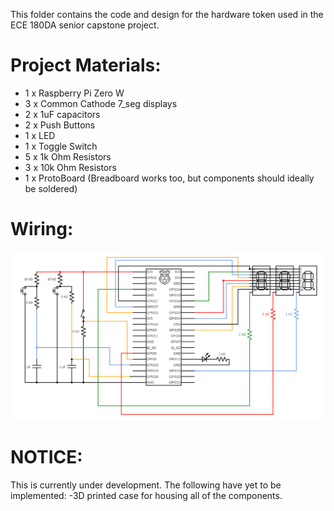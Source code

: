 This folder contains the code and design for the hardware token used in the ECE 
180DA senior capstone project. 

# Project Materials:
* 1 x Raspberry Pi Zero W
* 3 x Common Cathode 7_seg displays
* 2 x 1uF capacitors
* 2 x Push Buttons
* 1 x LED
* 1 x Toggle Switch
* 5 x 1k Ohm Resistors
* 3 x 10k Ohm Resistors
* 1 x ProtoBoard (Breadboard works too, but components should ideally be soldered)

# Wiring:
![Circuit Schematic](Schematic/circuit.png?raw=true "Wiring Diagram")

# NOTICE:
This is currently under development. The following have yet to be implemented:
-3D printed case for housing all of the components.